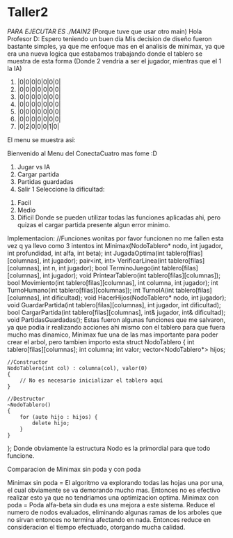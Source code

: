# Taller2
*PARA EJECUTAR ES ./MAIN2* (Porque tuve que usar otro main)
Hola Profesor D: Espero teniendo un buen dia
Mis decision de diseño fueron bastante simples, ya que me enfoque mas en el analisis de minimax, ya que era una nueva logica que estabamos trabajando donde el tablero se muestra de esta forma (Donde 2 vendria a ser el jugador, mientras que el 1 la IA)
1) |0|0|0|0|0|0|0|  
2) |0|0|0|0|0|0|0|  
3) |0|0|0|0|0|0|0| 
4) |0|0|0|0|0|0|0|
5) |0|0|0|0|0|0|0|
6) |0|0|0|0|0|0|0|
7) |0|2|0|0|0|1|0|

El menu se muestra asi:

Bienvenido al Menu del ConectaCuatro mas fome :D 
1) Jugar vs IA
2) Cargar partida
3) Partidas guardadas
4) Salir
1
Seleccione la dificultad:
1. Facil
2. Medio
3. Dificil
Donde se pueden utilizar todas las funciones aplicadas ahi, pero quizas el cargar partida presente algun error minimo.

Implementacion: 
//Funciones wonitas por favor funcionen no me fallen esta vez q ya llevo como 3 intentos
int Minimax(NodoTablero* nodo, int jugador, int profundidad, int alfa, int beta);
int JugadaOptima(int tablero[filas][columnas], int jugador);
pair<int, int> VerificarLinea(int tablero[filas][columnas], int n, int jugador);
bool TerminoJuego(int tablero[filas][columnas], int jugador);
void PrintearTablero(int tablero[filas][columnas]);
bool Movimiento(int tablero[filas][columnas], int columna, int jugador);
int TurnoHumano(int tablero[filas][columnas]);
int TurnoIA(int tablero[filas][columnas], int dificultad);
void HacerHijos(NodoTablero* nodo, int jugador);
void GuardarPartida(int tablero[filas][columnas], int jugador, int dificultad);
bool CargarPartida(int tablero[filas][columnas], int& jugador, int& dificultad);
void PartidasGuardadas();
Estas fueron algunas funciones que me salvaron, ya que podia ir realizando acciones ahi mismo con el tablero para que fuera mucho mas dinamico, Minimax fue una de las mas importante para poder crear el arbol, pero tambien importo esta
struct NodoTablero 
{
    int tablero[filas][columnas];
    int columna;
    int valor;
    vector<NodoTablero*> hijos;

    //Constructor
    NodoTablero(int col) : columna(col), valor(0) 
    {
        // No es necesario inicializar el tablero aquí
    }

    //Destructor
    ~NodoTablero() 
    {
        for (auto hijo : hijos) {
            delete hijo;
        }
    }
};
Donde obviamente la estructura Nodo es la primordial para que todo funcione.

Comparacion de Minimax sin poda y con poda

Minimax sin poda = El algoritmo va explorando todas las hojas una por una, el cual obviamente se va demorando mucho mas. Entonces no es efectivo realizar esto ya que no tendriamos una optimizacion optima. 
Minimax con poda = Poda alfa-beta sin duda es una mejora a este sistema. Reduce el numero de nodos evaluados, eliminando algunas ramas de los arboles que no sirvan entonces no termina afectando en nada. Entonces reduce en consideracion el tiempo efectuado, otorgando mucha calidad.

